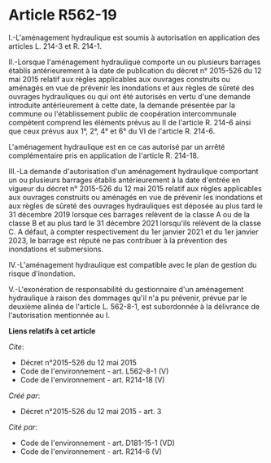# Article R562-19

I.-L'aménagement hydraulique est soumis à autorisation en application des articles L. 214-3 et R. 214-1. 

II.-Lorsque l'aménagement hydraulique comporte un ou plusieurs barrages établis antérieurement à la date de publication du
décret n° 2015-526 du 12 mai 2015 relatif aux règles applicables aux ouvrages construits ou aménagés en vue de prévenir les
inondations et aux règles de sûreté des ouvrages hydrauliques ou qui ont été autorisés en vertu d'une demande introduite
antérieurement à cette date, la demande présentée par la commune ou l'établissement public de coopération intercommunale
compétent comprend les éléments prévus au II de l'article R. 214-6 ainsi que ceux prévus aux 1°, 2°, 4° et 6° du VI de
l'article R. 214-6. 

L'aménagement hydraulique est en ce cas autorisé par un arrêté complémentaire pris en application de l'article R. 214-18. 

III.-La demande d'autorisation d'un aménagement hydraulique comportant un ou plusieurs barrages établis antérieurement à la
date d'entrée en vigueur du décret n° 2015-526 du 12 mai 2015 relatif aux règles applicables aux ouvrages construits ou
aménagés en vue de prévenir les inondations et aux règles de sûreté des ouvrages hydrauliques est déposée au plus tard le 31
décembre 2019 lorsque ces barrages relèvent de la classe A ou de la classe B et au plus tard le 31 décembre 2021 lorsqu'ils
relèvent de la classe C. A défaut, à compter respectivement du 1er janvier 2021 et du 1er janvier 2023, le barrage est réputé
ne pas contribuer à la prévention des inondations et submersions. 

IV.-L'aménagement hydraulique est compatible avec le plan de gestion du risque d'inondation. 

V.-L'exonération de responsabilité du gestionnaire d'un aménagement hydraulique à raison des dommages qu'il n'a pu prévenir,
prévue par le deuxième alinéa de l'article L. 562-8-1, est subordonnée à la délivrance de l'autorisation mentionnée au I.

**Liens relatifs à cet article**

_Cite_:

  - Décret n°2015-526 du 12 mai 2015
  - Code de l'environnement - art. L562-8-1 (V)
  - Code de l'environnement - art. R214-18 (V)

_Créé par_:

  - Décret n°2015-526 du 12 mai 2015 - art. 3

_Cité par_:

  - Code de l'environnement - art. D181-15-1 (VD)
  - Code de l'environnement - art. R214-6 (V)
